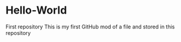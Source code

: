 # Hello-World
First repository
This is my first GitHub mod of a file and stored in this repository

